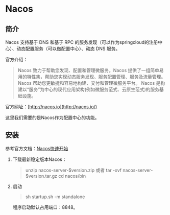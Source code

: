 # Nacos

## 简介

Nacos 支持基于 DNS 和基于 RPC 的服务发现（可以作为springcloud的注册中心）、动态配置服务（可以做配置中心）、动态 DNS 服务。

官方介绍：

> Nacos 致力于帮助您发现、配置和管理微服务。Nacos 提供了一组简单易用的特性集，帮助您实现动态服务发现、服务配置管理、服务及流量管理。
> Nacos 帮助您更敏捷和容易地构建、交付和管理微服务平台。 Nacos 是构建以“服务”为中心的现代应用架构(例如微服务范式、云原生范式)的服务基础设施。

官方网址：[http://nacos.io](http://nacos.io/)

这里我们需要的是Nacos作为配置中心的功能。

## 安装

参考官方文档：[Nacos快速开始](https://nacos.io/zh-cn/docs/quick-start.html)

1. 下载最新稳定版本Nacos：

   > unzip nacos-server-\$version.zip 或者 tar -xvf nacos-server-​\$version.tar.gz
   >   cd nacos/bin

2. 启动

   > sh startup.sh -m standalone

   程序启动默认占用端口：8848。